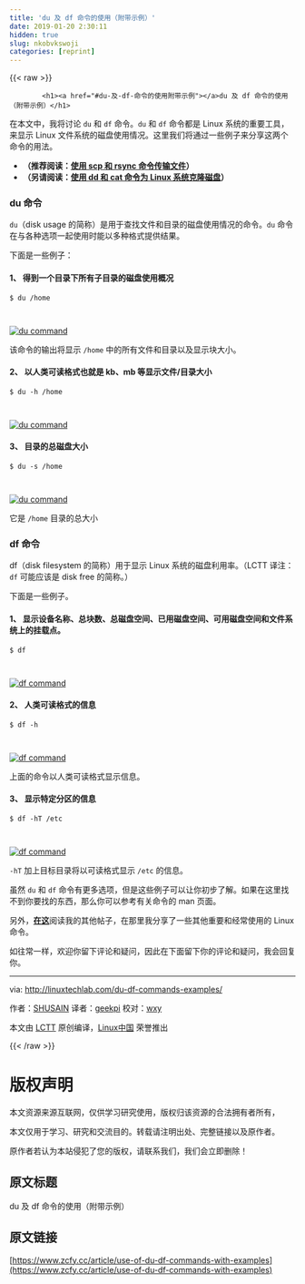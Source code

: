 ```yaml
---
title: 'du 及 df 命令的使用（附带示例）' 
date: 2019-01-20 2:30:11
hidden: true
slug: nkobvkswoji
categories: [reprint]
---
```


{{< raw >}}

            <h1><a href="#du-及-df-命令的使用附带示例"></a>du 及 df 命令的使用（附带示例）</h1>
<p>在本文中，我将讨论 <code>du</code> 和 <code>df</code> 命令。<code>du</code> 和 <code>df</code> 命令都是 Linux 系统的重要工具，来显示 Linux 文件系统的磁盘使用情况。这里我们将通过一些例子来分享这两个命令的用法。</p>
<ul>
<li><strong>（推荐阅读：<a href="http://linuxtechlab.com/files-transfer-scp-rsync-commands/">使用 scp 和 rsync 命令传输文件</a>）</strong></li>
<li><strong>（另请阅读：<a href="http://linuxtechlab.com/linux-cloning-disks-using-dd-cat-commands/">使用 dd 和 cat 命令为 Linux 系统克隆磁盘</a>）</strong></li>
</ul>
<h3><a href="#du-命令"></a>du 命令</h3>
<p><code>du</code>（disk usage 的简称）是用于查找文件和目录的磁盘使用情况的命令。<code>du</code> 命令在与各种选项一起使用时能以多种格式提供结果。</p>
<p>下面是一些例子：</p>
<h4><a href="#1-得到一个目录下所有子目录的磁盘使用概况"></a>1、 得到一个目录下所有子目录的磁盘使用概况</h4>
<pre><code class="hljs shell"><span class="hljs-meta">$</span><span class="bash"> du /home</span>

</code></pre><p><a href="https://camo.githubusercontent.com/94a1e378ed09f7b4b3740af7b4197a0815ef311c/68747470733a2f2f69322e77702e636f6d2f6c696e7578746563686c61622e636f6d2f77702d636f6e74656e742f75706c6f6164732f323031372f30322f6475312e6a70673f726573697a653d343533253243313632"><img src="http://p0.qhimg.com/t01e91926956e899db0.jpg" alt="du command"></a></p>
<p>该命令的输出将显示 <code>/home</code> 中的所有文件和目录以及显示块大小。</p>
<h4><a href="#2-以人类可读格式也就是-kbmb-等显示文件目录大小"></a>2、 以人类可读格式也就是 kb、mb 等显示文件/目录大小</h4>
<pre><code class="hljs shell"><span class="hljs-meta">$</span><span class="bash"> du -h /home</span>

</code></pre><p><a href="https://camo.githubusercontent.com/5e4e32e17abe6c1abbcddd396c3c9b93cc9041b7/68747470733a2f2f69312e77702e636f6d2f6c696e7578746563686c61622e636f6d2f77702d636f6e74656e742f75706c6f6164732f323031372f30322f6475322e6a70673f726573697a653d343931253243313633"><img src="http://p0.qhimg.com/t01680d624209a85902.jpg" alt="du command"></a></p>
<h4><a href="#3-目录的总磁盘大小"></a>3、 目录的总磁盘大小</h4>
<pre><code class="hljs shell"><span class="hljs-meta">$</span><span class="bash"> du -s /home</span>

</code></pre><p><a href="https://camo.githubusercontent.com/a74818385e39db2f5636ff8eb5328e8d4d7bd62f/68747470733a2f2f69302e77702e636f6d2f6c696e7578746563686c61622e636f6d2f77702d636f6e74656e742f75706c6f6164732f323031372f30322f6475332e6a70673f726573697a653d3538342532433631"><img src="http://p0.qhimg.com/t019972e3e3470ece44.jpg" alt="du command"></a></p>
<p>它是 <code>/home</code> 目录的总大小</p>
<h3><a href="#df-命令"></a>df 命令</h3>
<p>df（disk filesystem 的简称）用于显示 Linux 系统的磁盘利用率。（LCTT 译注：<code>df</code> 可能应该是 disk free 的简称。）</p>
<p>下面是一些例子。</p>
<h4><a href="#1-显示设备名称总块数总磁盘空间已用磁盘空间可用磁盘空间和文件系统上的挂载点"></a>1、 显示设备名称、总块数、总磁盘空间、已用磁盘空间、可用磁盘空间和文件系统上的挂载点。</h4>
<pre><code class="hljs shell"><span class="hljs-meta">$</span><span class="bash"> df</span>

</code></pre><p><a href="https://camo.githubusercontent.com/b4844eedbe78d47b1ee0c1b6bbd8685e3e371a2f/68747470733a2f2f69302e77702e636f6d2f6c696e7578746563686c61622e636f6d2f77702d636f6e74656e742f75706c6f6164732f323031372f30322f6466312e6a70673f726573697a653d363338253243313537"><img src="http://p0.qhimg.com/t01afae119d34978997.jpg" alt="df command"></a></p>
<h4><a href="#2-人类可读格式的信息"></a>2、 人类可读格式的信息</h4>
<pre><code class="hljs shell"><span class="hljs-meta">$</span><span class="bash"> df -h</span>

</code></pre><p><a href="https://camo.githubusercontent.com/8bd00572c0f54b474bfdb202659e2a5619382240/68747470733a2f2f69302e77702e636f6d2f6c696e7578746563686c61622e636f6d2f77702d636f6e74656e742f75706c6f6164732f323031372f30322f6466322e6a70673f726573697a653d363431253243313439"><img src="http://p0.qhimg.com/t0126fd1ab87d62f1b5.jpg" alt="df command"></a></p>
<p>上面的命令以人类可读格式显示信息。</p>
<h4><a href="#3-显示特定分区的信息"></a>3、 显示特定分区的信息</h4>
<pre><code class="hljs shell"><span class="hljs-meta">$</span><span class="bash"> df -hT /etc</span>

</code></pre><p><a href="https://camo.githubusercontent.com/edfcbb9e7bb466624bdb57e233b471f598039d8a/68747470733a2f2f69302e77702e636f6d2f6c696e7578746563686c61622e636f6d2f77702d636f6e74656e742f75706c6f6164732f323031372f30322f6466332d312e6a70673f726573697a653d3633382532433632"><img src="http://p0.qhimg.com/t0190a87dcc51bd27ec.jpg" alt="df command"></a></p>
<p><code>-hT</code> 加上目标目录将以可读格式显示 <code>/etc</code> 的信息。</p>
<p>虽然 <code>du</code> 和 <code>df</code> 命令有更多选项，但是这些例子可以让你初步了解。如果在这里找不到你要找的东西，那么你可以参考有关命令的 man 页面。</p>
<p>另外，<a href="http://linuxtechlab.com/tips-tricks/"><strong>在这</strong></a>阅读我的其他帖子，在那里我分享了一些其他重要和经常使用的 Linux 命令。</p>
<p>如往常一样，欢迎你留下评论和疑问，因此在下面留下你的评论和疑问，我会回复你。</p>
<hr>
<p>via: <a href="http://linuxtechlab.com/du-df-commands-examples/">http://linuxtechlab.com/du-df-commands-examples/</a></p>
<p>作者：<a href="http://linuxtechlab.com/author/shsuain/">SHUSAIN</a> 译者：<a href="https://github.com/geekpi">geekpi</a> 校对：<a href="https://github.com/wxy">wxy</a></p>
<p>本文由 <a href="https://github.com/LCTT/TranslateProject">LCTT</a> 原创编译，<a href="https://linux.cn/">Linux中国</a> 荣誉推出</p>

          
{{< /raw >}}

# 版权声明
本文资源来源互联网，仅供学习研究使用，版权归该资源的合法拥有者所有，

本文仅用于学习、研究和交流目的。转载请注明出处、完整链接以及原作者。

原作者若认为本站侵犯了您的版权，请联系我们，我们会立即删除！

## 原文标题
du 及 df 命令的使用（附带示例）

## 原文链接
[https://www.zcfy.cc/article/use-of-du-df-commands-with-examples](https://www.zcfy.cc/article/use-of-du-df-commands-with-examples)


